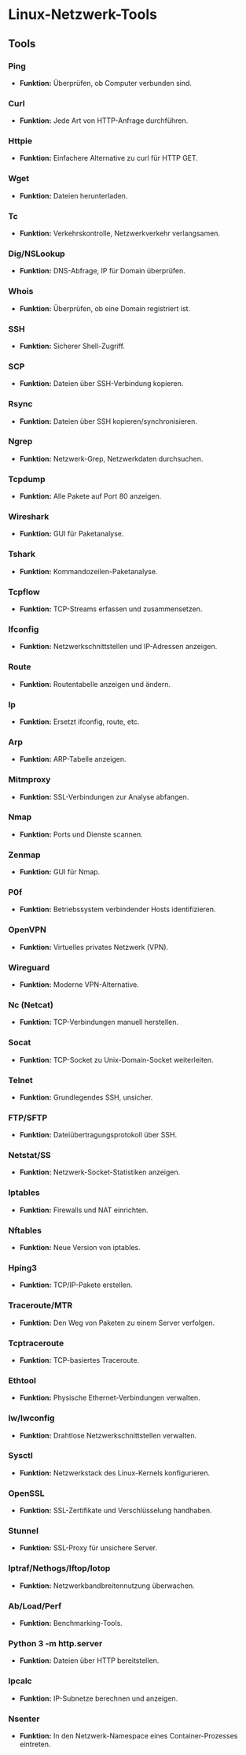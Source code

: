 # Linux-Netzwerk-Tools


## Tools

### Ping
- **Funktion:** Überprüfen, ob Computer verbunden sind.

### Curl
- **Funktion:** Jede Art von HTTP-Anfrage durchführen.

### Httpie
- **Funktion:** Einfachere Alternative zu curl für HTTP GET.

### Wget
- **Funktion:** Dateien herunterladen.

### Tc
- **Funktion:** Verkehrskontrolle, Netzwerkverkehr verlangsamen.

### Dig/NSLookup
- **Funktion:** DNS-Abfrage, IP für Domain überprüfen.

### Whois
- **Funktion:** Überprüfen, ob eine Domain registriert ist.

### SSH
- **Funktion:** Sicherer Shell-Zugriff.

### SCP
- **Funktion:** Dateien über SSH-Verbindung kopieren.

### Rsync
- **Funktion:** Dateien über SSH kopieren/synchronisieren.

### Ngrep
- **Funktion:** Netzwerk-Grep, Netzwerkdaten durchsuchen.

### Tcpdump
- **Funktion:** Alle Pakete auf Port 80 anzeigen.

### Wireshark
- **Funktion:** GUI für Paketanalyse.

### Tshark
- **Funktion:** Kommandozeilen-Paketanalyse.

### Tcpflow
- **Funktion:** TCP-Streams erfassen und zusammensetzen.

### Ifconfig
- **Funktion:** Netzwerkschnittstellen und IP-Adressen anzeigen.

### Route
- **Funktion:** Routentabelle anzeigen und ändern.

### Ip
- **Funktion:** Ersetzt ifconfig, route, etc.

### Arp
- **Funktion:** ARP-Tabelle anzeigen.

### Mitmproxy
- **Funktion:** SSL-Verbindungen zur Analyse abfangen.

### Nmap
- **Funktion:** Ports und Dienste scannen.

### Zenmap
- **Funktion:** GUI für Nmap.

### P0f
- **Funktion:** Betriebssystem verbindender Hosts identifizieren.

### OpenVPN
- **Funktion:** Virtuelles privates Netzwerk (VPN).

### Wireguard
- **Funktion:** Moderne VPN-Alternative.

### Nc (Netcat)
- **Funktion:** TCP-Verbindungen manuell herstellen.

### Socat
- **Funktion:** TCP-Socket zu Unix-Domain-Socket weiterleiten.

### Telnet
- **Funktion:** Grundlegendes SSH, unsicher.

### FTP/SFTP
- **Funktion:** Dateiübertragungsprotokoll über SSH.

### Netstat/SS
- **Funktion:** Netzwerk-Socket-Statistiken anzeigen.

### Iptables
- **Funktion:** Firewalls und NAT einrichten.

### Nftables
- **Funktion:** Neue Version von iptables.

### Hping3
- **Funktion:** TCP/IP-Pakete erstellen.

### Traceroute/MTR
- **Funktion:** Den Weg von Paketen zu einem Server verfolgen.

### Tcptraceroute
- **Funktion:** TCP-basiertes Traceroute.

### Ethtool
- **Funktion:** Physische Ethernet-Verbindungen verwalten.

### Iw/Iwconfig
- **Funktion:** Drahtlose Netzwerkschnittstellen verwalten.

### Sysctl
- **Funktion:** Netzwerkstack des Linux-Kernels konfigurieren.

### OpenSSL
- **Funktion:** SSL-Zertifikate und Verschlüsselung handhaben.

### Stunnel
- **Funktion:** SSL-Proxy für unsichere Server.

### Iptraf/Nethogs/Iftop/Iotop
- **Funktion:** Netzwerkbandbreitennutzung überwachen.

### Ab/Load/Perf
- **Funktion:** Benchmarking-Tools.

### Python 3 -m http.server
- **Funktion:** Dateien über HTTP bereitstellen.

### Ipcalc
- **Funktion:** IP-Subnetze berechnen und anzeigen.

### Nsenter
- **Funktion:** In den Netzwerk-Namespace eines Container-Prozesses eintreten.
